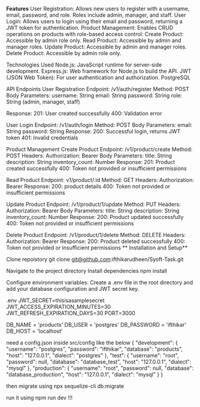 **Features**
User Registration: Allows new users to register with a username, email, password, and role. Roles include admin, manager, and staff.
User Login: Allows users to login using their email and password, returning a JWT token for authentication.
Product Management: Enables CRUD operations on products with role-based access control:
Create Product: Accessible by admin role only.
Read Product: Accessible by admin and manager roles.
Update Product: Accessible by admin and manager roles.
Delete Product: Accessible by admin role only.

Technologies Used
Node.js: JavaScript runtime for server-side development.
Express.js: Web framework for Node.js to build the API.
JWT (JSON Web Token): For user authentication and authorization.
PostgreSQL

API Endpoints
User Registration
Endpoint: /v1/auth/register
Method: POST
Body Parameters:
username: String
email: String
password: String
role: String (admin, manager, staff)

Response:
201: User created successfully
400: Validation error

User Login
Endpoint: /v1/auth/login
Method: POST
Body Parameters:
email: String
password: String
Response:
200: Successful login, returns JWT token
401: Invalid credentials


Product Management
Create Product
Endpoint: /v1/product/create
Method: POST
Headers: Authorization: Bearer <token>
Body Parameters:
title: String
description: String
inventory_count: Number
Response:
201: Product created successfully
400: Token not provided or insufficient permissions

Read Product
Endpoint: v1/product/:id
Method: GET
Headers: Authorization: Bearer <token>
Response:
200: product details
400: Token not provided or insufficient permissions

Update Product
Endpoint: /v1/product/1/update
Method: PUT
Headers: Authorization: Bearer <token>
Body Parameters:
title: String
description: String
inventory_count: Number
Response:
200: Product updated successfully
400: Token not provided or insufficient permissions

Delete Product
Endpoint: /v1/product/1/delete
Method: DELETE
Headers: Authorization: Bearer <token>
Response:
200: Product deleted successfully
400: Token not provided or insufficient permissions
**
Installation and Setup**

Clone repoistory
 git clone git@github.com:ifthikarudheen/Syoft-Task.git

 Navigate to the project directory
Install dependencies
npm install

Configure environment variables:
Create a .env file in the root directory and add your database configuration and JWT secret key.

.env
JWT_SECRET=thisisasamplesecret
JWT_ACCESS_EXPIRATION_MINUTES=30
JWT_REFRESH_EXPIRATION_DAYS=30
PORT=3000

DB_NAME = 'products'
DB_USER = 'postgres'
DB_PASSWORD = 'ifthikar'
DB_HOST = 'localhost'

need a config.json inside src/config like the below
{
  "development": {
    "username": "postgres",
    "password": "ifthikar",
    "database": "products",
    "host": "127.0.0.1",
    "dialect": "postgres"
  },
  "test": {
    "username": "root",
    "password": null,
    "database": "database_test",
    "host": "127.0.0.1",
    "dialect": "mysql"
  },
  "production": {
    "username": "root",
    "password": null,
    "database": "database_production",
    "host": "127.0.0.1",
    "dialect": "mysql"
  }
}



then migrate using    npx sequelize-cli db:migrate

run it using   npm run dev
!!!
